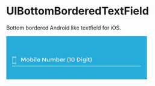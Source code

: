 # UIBottomBorderedTextField

Bottom bordered Android like textfield for iOS.

![Preview](https://github.com/anooj1483/UIBottomBorderedTextField/blob/master/Screen%20Shot%202016-10-18%20at%205.31.26%20PM.png)
